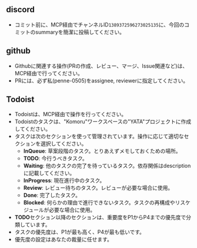 ## discord

- コミット前に、MCP経由でチャンネルID`1389372596273025135`に、今回のコミットのsummaryを簡潔に投稿してください。

## github

- Githubに関連する操作(PRの作成、レビュー、マージ、Issue関連など)は、MCP経由で行ってください。
- PRには、必ず私(penne-0505)をassignee, reviewerに指定してください。

## Todoist

- Todoistは、MCP経由で操作を行ってください。
- Todoistのタスクは、"Komoru"ワークスペースの"YATA"プロジェクトに作成してください。
- タスクは次のセクションを使って管理されています。操作に応じて適切なセクションを選択してください。
  - **InQueue**: 草案段階のタスク。とりあえずメモしておくための場所。
  - **TODO**: 今行うべきタスク。
  - **Waiting**: 他のタスクの完了を待っているタスク。依存関係はdescriptionに記載してください。
  - **InProgress**: 現在進行中のタスク。
  - **Review**: レビュー待ちのタスク。レビューが必要な場合に使用。
  - **Done**: 完了したタスク。
  - **Blocked**: 何らかの理由で進行できないタスク。タスクの再構成やリスケジュールが必要な場合に使用。
- **TODO**セクション以降のセクションは、重要度をP1からP4までの優先度で分類しています。
- タスクの優先度は、P1が最も高く、P4が最も低いです。
- 優先度の設定はあなたの裁量に任せます。
